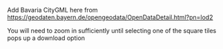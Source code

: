 Add Bavaria CityGML here from https://geodaten.bayern.de/opengeodata/OpenDataDetail.html?pn=lod2

You will need to zoom in sufficiently until selecting one of the square tiles pops up a download option
